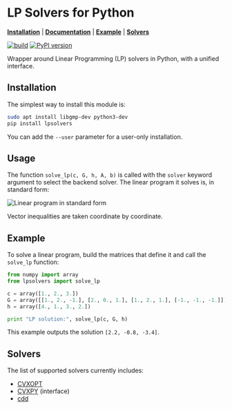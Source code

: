 # LP Solvers for Python

[**Installation**](https://github.com/stephane-caron/lpsolvers#installation)
| [**Documentation**](https://scaron.info/doc/lpsolvers/)
| [**Example**](https://github.com/stephane-caron/lpsolvers#example)
| [**Solvers**](https://github.com/stephane-caron/lpsolvers#solvers)

[![build](https://img.shields.io/github/workflow/status/stephane-caron/lpsolvers/CI)](https://github.com/stephane-caron/lpsolvers/actions)
[![PyPI version](https://badge.fury.io/py/lpsolvers.svg)](https://badge.fury.io/py/lpsolvers)
<!-- ![Status](https://img.shields.io/pypi/status/lpsolvers) -->

Wrapper around Linear Programming (LP) solvers in Python, with a unified interface.

## Installation

The simplest way to install this module is:

```sh
sudo apt install libgmp-dev python3-dev
pip install lpsolvers
```

You can add the ``--user`` parameter for a user-only installation.

## Usage

The function ``solve_lp(c, G, h, A, b)`` is called with the ``solver`` keyword argument to select the backend solver. The linear program it solves is, in standard form:

![Linear program in standard form](https://raw.githubusercontent.com/stephane-caron/lpsolvers/master/doc/src/images/lp.gif)

Vector inequalities are taken coordinate by coordinate.

## Example

To solve a linear program, build the matrices that define it and call the ``solve_lp`` function:

```python
from numpy import array
from lpsolvers import solve_lp

c = array([1., 2., 3.])
G = array([[1., 2., -1.], [2., 0., 1.], [1., 2., 1.], [-1., -1., -1.]])
h = array([4., 1., 3., 2.])

print "LP solution:", solve_lp(c, G, h)
```

This example outputs the solution ``[2.2, -0.8, -3.4]``.

## Solvers

The list of supported solvers currently includes:

- [CVXOPT](http://cvxopt.org/)
- [CVXPY](https://www.cvxpy.org/) (interface)
- [cdd](https://github.com/mcmtroffaes/pycddlib)
